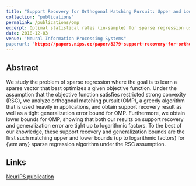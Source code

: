 ```yaml
---
title: "Support Recovery for Orthogonal Matching Pursuit: Upper and Lower bounds"
collection: "publications"
permalink: /publications/omp
excerpt: Optimal statistical rates (in-sample) for sparse regression using Orthogonal Matching Pursuit.
date: 2018-12-03
venue: 'Neural Information Processing Systems"
paperurl: 'https://papers.nips.cc/paper/8279-support-recovery-for-orthogonal-matching-pursuit-upper-and-lower-bounds'
---
```


Abstract
---
We study the problem of sparse regression where the goal is to learn a sparse vector that best optimizes a given objective function. Under the assumption that the objective function satisfies restricted strong convexity (RSC), we analyze orthogonal matching pursuit (OMP), a greedy algorithm that is used heavily in applications, and obtain support recovery result as well as a tight generalization error bound for OMP. Furthermore, we obtain lower bounds for OMP, showing that both our results on support recovery and generalization error are tight up to logarithmic factors. To the best of our knowledge, these support recovery and generalization bounds are the first such matching upper and lower bounds (up to logarithmic factors) for {\em any} sparse regression algorithm under the RSC assumption.

Links
---
[NeurIPS publication](https://papers.nips.cc/paper/8279-support-recovery-for-orthogonal-matching-pursuit-upper-and-lower-bounds)
